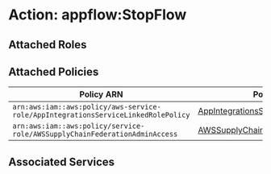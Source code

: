 # Action: appflow:StopFlow

## Attached Roles

## Attached Policies

| Policy ARN | Policy Name |
|------------|-------------|
| `arn:aws:iam::aws:policy/aws-service-role/AppIntegrationsServiceLinkedRolePolicy` | [AppIntegrationsServiceLinkedRolePolicy](../policies.md#appintegrationsservicelinkedrolepolicy) |
| `arn:aws:iam::aws:policy/service-role/AWSSupplyChainFederationAdminAccess` | [AWSSupplyChainFederationAdminAccess](../policies.md#awssupplychainfederationadminaccess) |

## Associated Services

